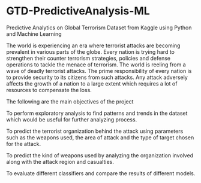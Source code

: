 # GTD-PredictiveAnalysis-ML
Predictive Analytics on Global Terrorism Dataset from Kaggle using Python and Machine Learning

The world is experiencing an era where terrorist attacks are becoming prevalent in various parts of the globe. Every nation is trying hard to strengthen their counter terrorism strategies, policies and defense operations to tackle the menace of terrorism. The world is reeling from a wave of deadly terrorist attacks. The prime responsibility of every nation is to provide security to its citizens from such attacks. Any attack adversely affects the growth of a nation to a large extent which requires a lot of resources to compensate the loss.

The following are the main objectives of the project

To perform exploratory analysis to find patterns and trends in the dataset which would be useful for further analyzing process.

To predict the terrorist organization behind the attack using parameters such as the weapons used, the area of attack and the type of target chosen for the attack.

To predict the kind of weapons used by analyzing the organization involved along with the attack region and casualties.

To evaluate different classifiers and compare the results of different models.
